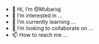 - 👋 Hi, I’m @Mubariqj
- 👀 I’m interested in ...
- 🌱 I’m currently learning ...
- 💞️ I’m looking to collaborate on ...
- 📫 How to reach me ...

<!---
Mubariqj/Mubariqj is a ✨ special ✨ repository because its `README.md` (this file) appears on your GitHub profile.
You can click the Preview link to take a look at your changes.
--->
